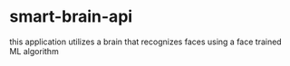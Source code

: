 # smart-brain-api

this application utilizes a brain that recognizes faces using a face trained ML algorithm
